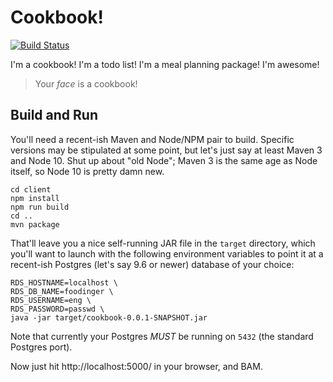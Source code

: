 # Cookbook!

[![Build Status](https://travis-ci.org/switzerb/CookBook.svg?branch=master)](https://travis-ci.org/switzerb/CookBook)

I'm a cookbook! I'm a todo list! I'm a meal planning package! I'm awesome!

> Your _face_ is a cookbook!

## Build and Run

You'll need a recent-ish Maven and Node/NPM pair to build. Specific versions
may be stipulated at some point, but let's just say at least Maven 3 and
Node 10. Shut up about "old Node"; Maven 3 is the same age as Node itself, so
Node 10 is pretty damn new.

    cd client
    npm install
    npm run build
    cd ..
    mvn package

That'll leave you a nice self-running JAR file in the `target` directory,
which you'll want to launch with the following environment variables to point
it at a recent-ish Postgres (let's say 9.6 or newer) database of your choice:

    RDS_HOSTNAME=localhost \
    RDS_DB_NAME=foodinger \
    RDS_USERNAME=eng \
    RDS_PASSWORD=passwd \
    java -jar target/cookbook-0.0.1-SNAPSHOT.jar

Note that currently your Postgres *MUST* be running on `5432` (the standard
Postgres port).

Now just hit http://localhost:5000/ in your browser, and BAM.
